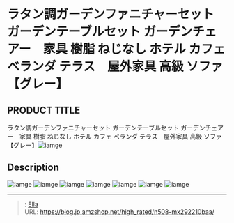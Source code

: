 # ラタン調ガーデンファニチャーセット ガーデンテーブルセット ガーデンチェアー　家具 樹脂 ねじなし ホテル カフェ ベランダ テラス　屋外家具 高級 ソファ 【グレー】


## PRODUCT TITLE 

ラタン調ガーデンファニチャーセット ガーデンテーブルセット ガーデンチェアー　家具 樹脂 ねじなし ホテル カフェ ベランダ テラス　屋外家具 高級 ソファ 【グレー】![iamge](https://b2bfiles1.gigab2b.cn/image/wkseller/304/20220527_dd2de060ebc5cd41c5062c111bdc09df.jpg)

## Description











![iamge](https://b2bfiles1.gigab2b.cn/image/wkseller/304/20220616_1153d294a545014edc59b07d2209bce4.jpg)
![iamge](https://b2bfiles1.gigab2b.cn/image/wkseller/304/20220616_194878fef8284838238cfbcc04e5707f.jpg)
![iamge](https://b2bfiles1.gigab2b.cn/image/wkseller/304/20220718_31ddf9adbaba79dfa17804c736f5ddd0.jpg)
![iamge](https://b2bfiles1.gigab2b.cn/image/wkseller/304/20220616_320098e66fa59675838be583282e7ab0.jpg)
![iamge](https://b2bfiles1.gigab2b.cn/image/wkseller/304/20220616_702802d1d6fcb3eae85398e2d1deda7a.jpg)
![iamge](https://b2bfiles1.gigab2b.cn/image/wkseller/304/20220527_427571882fa10b96a5d537f759e4342f.jpg)
![iamge](https://b2bfiles1.gigab2b.cn/image/wkseller/304/20220527_6bdfa6885b0f2101bdaea1f3fcd631c9.jpg)


---

> : [Ella](https://blog.jp.amzshop.net/)  
> URL: https://blog.jp.amzshop.net/high_rated/n508-mx292210baa/  

